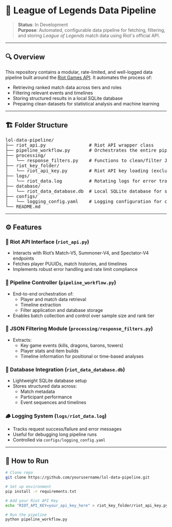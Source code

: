 # 🧩 League of Legends Data Pipeline

> **Status**: In Development  
> **Purpose**: Automated, configurable data pipeline for fetching, filtering, and storing *League of Legends* match data using Riot's official API.

---

## 🔍 Overview

This repository contains a modular, rate-limited, and well-logged data pipeline built around the [Riot Games API](https://developer.riotgames.com/). It automates the process of:

- Retrieving ranked match data across tiers and roles
- Filtering relevant events and timelines
- Storing structured results in a local SQLite database
- Preparing clean datasets for statistical analysis and machine learning

---

## 🏗️ Folder Structure

<pre>
lol-data-pipeline/
├── riot_api.py                # Riot API wrapper class
├── pipeline_workflow.py       # Orchestrates the entire pipeline
├── processing/
│   └── response_filters.py    # Functions to clean/filter JSON data (NOT YET FUNCTIONAL)
├── riot_key_folder/
│   └── riot_api_key.py        # Riot API key loading (excluded from Git)
├── logs/
│   └── riot_data.log          # Rotating logs for error tracking and debugging
├── database/
│   └── riot_data_database.db  # Local SQLite database for structured match storage
├── configs/
│   └── logging_config.yaml    # Logging configuration for customization
└── README.md
</pre>
---

## ⚙️ Features

### 🔗 Riot API Interface (`riot_api.py`)
- Interacts with Riot’s Match-V5, Summoner-V4, and Spectator-V4 endpoints
- Fetches player PUUIDs, match histories, and timelines
- Implements robust error handling and rate limit compliance

### 🧠 Pipeline Controller (`pipeline_workflow.py`)
- End-to-end orchestration of:
  - Player and match data retrieval
  - Timeline extraction
  - Filter application and database storage
- Enables batch collection and control over sample size and rank tier

### 🧼 JSON Filtering Module (`processing/response_filters.py`)
- Extracts:
  - Key game events (kills, dragons, barons, towers)
  - Player stats and item builds
  - Timeline information for positional or time-based analyses

### 🧱 Database Integration (`riot_data_database.db`)
- Lightweight SQLite database setup
- Stores structured data across:
  - Match metadata
  - Participant performance
  - Event sequences and timelines

### 🪵 Logging System (`logs/riot_data.log`)
- Tracks request success/failure and error messages
- Useful for debugging long pipeline runs
- Controlled via `configs/logging_config.yaml`

---

## 🧪 How to Run

```bash
# Clone repo
git clone https://github.com/yourusername/lol-data-pipeline.git

# Set up environment
pip install -r requirements.txt

# Add your Riot API Key
echo "RIOT_API_KEY=your_api_key_here" > riot_key_folder/riot_api_key.py

# Run the pipeline
python pipeline_workflow.py
